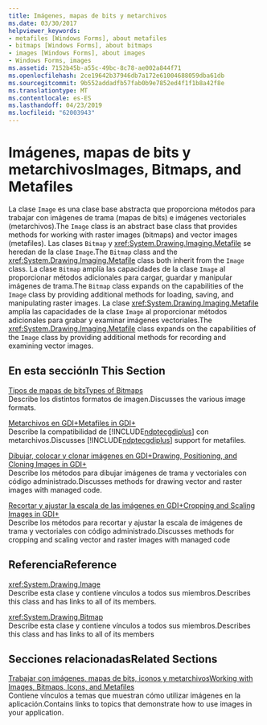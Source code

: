 ```yaml
---
title: Imágenes, mapas de bits y metarchivos
ms.date: 03/30/2017
helpviewer_keywords:
- metafiles [Windows Forms], about metafiles
- bitmaps [Windows Forms], about bitmaps
- images [Windows Forms], about images
- Windows Forms, images
ms.assetid: 7152b45b-a55c-49bc-8c78-ae002a844f71
ms.openlocfilehash: 2ce19642b37946db7a172e61004688059dba61db
ms.sourcegitcommit: 9b552addadfb57fab0b9e7852ed4f1f1b8a42f8e
ms.translationtype: MT
ms.contentlocale: es-ES
ms.lasthandoff: 04/23/2019
ms.locfileid: "62003943"
---
```

# <a name="images-bitmaps-and-metafiles"></a><span data-ttu-id="e23ab-102">Imágenes, mapas de bits y metarchivos</span><span class="sxs-lookup"><span data-stu-id="e23ab-102">Images, Bitmaps, and Metafiles</span></span>
<span data-ttu-id="e23ab-103">La clase `Image` es una clase base abstracta que proporciona métodos para trabajar con imágenes de trama (mapas de bits) e imágenes vectoriales (metarchivos).</span><span class="sxs-lookup"><span data-stu-id="e23ab-103">The `Image` class is an abstract base class that provides methods for working with raster images (bitmaps) and vector images (metafiles).</span></span> <span data-ttu-id="e23ab-104">Las clases `Bitmap` y <xref:System.Drawing.Imaging.Metafile> se heredan de la clase `Image`.</span><span class="sxs-lookup"><span data-stu-id="e23ab-104">The `Bitmap` class and the <xref:System.Drawing.Imaging.Metafile> class both inherit from the `Image` class.</span></span> <span data-ttu-id="e23ab-105">La clase `Bitmap` amplía las capacidades de la clase `Image` al proporcionar métodos adicionales para cargar, guardar y manipular imágenes de trama.</span><span class="sxs-lookup"><span data-stu-id="e23ab-105">The `Bitmap` class expands on the capabilities of the `Image` class by providing additional methods for loading, saving, and manipulating raster images.</span></span> <span data-ttu-id="e23ab-106">La clase <xref:System.Drawing.Imaging.Metafile> amplía las capacidades de la clase `Image` al proporcionar métodos adicionales para grabar y examinar imágenes vectoriales.</span><span class="sxs-lookup"><span data-stu-id="e23ab-106">The <xref:System.Drawing.Imaging.Metafile> class expands on the capabilities of the `Image` class by providing additional methods for recording and examining vector images.</span></span>  
  
## <a name="in-this-section"></a><span data-ttu-id="e23ab-107">En esta sección</span><span class="sxs-lookup"><span data-stu-id="e23ab-107">In This Section</span></span>  
 [<span data-ttu-id="e23ab-108">Tipos de mapas de bits</span><span class="sxs-lookup"><span data-stu-id="e23ab-108">Types of Bitmaps</span></span>](types-of-bitmaps.md)  
 <span data-ttu-id="e23ab-109">Describe los distintos formatos de imagen.</span><span class="sxs-lookup"><span data-stu-id="e23ab-109">Discusses the various image formats.</span></span>  
  
 [<span data-ttu-id="e23ab-110">Metarchivos en GDI+</span><span class="sxs-lookup"><span data-stu-id="e23ab-110">Metafiles in GDI+</span></span>](metafiles-in-gdi.md)  
 <span data-ttu-id="e23ab-111">Describe la compatibilidad de [!INCLUDE[ndptecgdiplus](../../../../includes/ndptecgdiplus-md.md)] con metarchivos.</span><span class="sxs-lookup"><span data-stu-id="e23ab-111">Discusses [!INCLUDE[ndptecgdiplus](../../../../includes/ndptecgdiplus-md.md)] support for metafiles.</span></span>  
  
 [<span data-ttu-id="e23ab-112">Dibujar, colocar y clonar imágenes en GDI+</span><span class="sxs-lookup"><span data-stu-id="e23ab-112">Drawing, Positioning, and Cloning Images in GDI+</span></span>](drawing-positioning-and-cloning-images-in-gdi.md)  
 <span data-ttu-id="e23ab-113">Describe los métodos para dibujar imágenes de trama y vectoriales con código administrado.</span><span class="sxs-lookup"><span data-stu-id="e23ab-113">Discusses methods for drawing vector and raster images with managed code.</span></span>  
  
 [<span data-ttu-id="e23ab-114">Recortar y ajustar la escala de las imágenes en GDI+</span><span class="sxs-lookup"><span data-stu-id="e23ab-114">Cropping and Scaling Images in GDI+</span></span>](cropping-and-scaling-images-in-gdi.md)  
 <span data-ttu-id="e23ab-115">Describe los métodos para recortar y ajustar la escala de imágenes de trama y vectoriales con código administrado.</span><span class="sxs-lookup"><span data-stu-id="e23ab-115">Discusses methods for cropping and scaling vector and raster images with managed code</span></span>  
  
## <a name="reference"></a><span data-ttu-id="e23ab-116">Referencia</span><span class="sxs-lookup"><span data-stu-id="e23ab-116">Reference</span></span>  
 <xref:System.Drawing.Image>  
 <span data-ttu-id="e23ab-117">Describe esta clase y contiene vínculos a todos sus miembros.</span><span class="sxs-lookup"><span data-stu-id="e23ab-117">Describes this class and has links to all of its members.</span></span>  
  
 <xref:System.Drawing.Bitmap>  
 <span data-ttu-id="e23ab-118">Describe esta clase y contiene vínculos a todos sus miembros.</span><span class="sxs-lookup"><span data-stu-id="e23ab-118">Describes this class and has links to all of its members</span></span>  
  
## <a name="related-sections"></a><span data-ttu-id="e23ab-119">Secciones relacionadas</span><span class="sxs-lookup"><span data-stu-id="e23ab-119">Related Sections</span></span>  
 [<span data-ttu-id="e23ab-120">Trabajar con imágenes, mapas de bits, iconos y metarchivos</span><span class="sxs-lookup"><span data-stu-id="e23ab-120">Working with Images, Bitmaps, Icons, and Metafiles</span></span>](working-with-images-bitmaps-icons-and-metafiles.md)  
 <span data-ttu-id="e23ab-121">Contiene vínculos a temas que muestran cómo utilizar imágenes en la aplicación.</span><span class="sxs-lookup"><span data-stu-id="e23ab-121">Contains links to topics that demonstrate how to use images in your application.</span></span>
